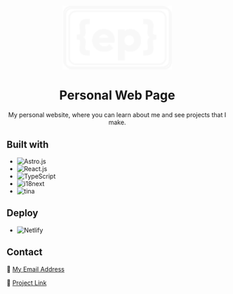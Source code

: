 <div align="center">
    <img src="https://github.com/EliasPereyra/my-portfolio/blob/main/public/assets/logo-white.svg" width="250" />
  <h1>Personal Web Page</h1>
  <p>My personal website, where you can learn about me and see projects that I make.</p>
</div>

## Built with

- ![Astro.js][astro.js]
- ![React.js][react.js]
- ![TypeScript][typescript]
- ![i18next][i18next]
- ![tina][tina]

## Deploy

- ![Netlify][netlify]

## Contact

📧 [My Email Address](mailto:eliaspereyra_gomez@hotmail.com)

🔗 [Project Link](https://github.com/EliasPereyra/my-portfolio)

[astro.js]: https://img.shields.io/badge/astro-FF5D01?style=for-the-badge&logo=astro&logoColor=white
[react.js]: https://img.shields.io/badge/react-61DAFB?style=for-the-badge&logo=react&logoColor=white
[typescript]: https://img.shields.io/badge/typescript-3178C6?style=for-the-badge&logo=typescript&logoColor=white
[netlify]: https://img.shields.io/badge/netlify-00C7B7?style=for-the-badge&logo=netlify&logoColor=white
[i18next]: https://img.shields.io/badge/i18next-26A69A?style=for-the-badge&logo=i18next&logoColor=white
[tina]: https://img.shields.io/badge/tina-EC4815?style=for-the-badge&logo=tina&logoColor=white
